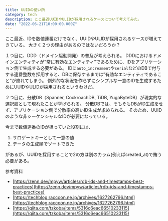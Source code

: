 ```yaml
---
title: UUIDの使い所
category: tech
description: ここ最近UUIDやULIDが採用されるケースについて考えてみた。
date: "2022-06-21T10:00:00.000Z"
---
```


ここ最近、IDを数値連番だけでなく、UUIDやULIDが採用されるケースが増えてきている。
大きく２つの理由があるのではないだろうか？


１つ目に、DDD（ドメイン駆動開発）の普及が考えられる。
DDDにおけるドメインエンティティが"常に有効なエンティティ"であるために、IDをアプリケーション側で生成する必要がある。
IDに`auto_increament`や`serial`などのDBで付与する連番整数を採用すると、DBに保存するまでは”有効なエンティティであること”が崩れてしまう。
例外的な状況を作らずにシンプルな一意のIDを生成するためにUUIDやULIDが採用されるというわけだ。

２つ目に、分散DB（Spanner, CockroachDB, TiDB, YugaByteDB）が現実的な選択肢として現れたことが挙げられる。
分散DBでは、そもそもDBがID生成をせず、アプリケーション側で分散率の高いID生成が求められる。
そのため、UUIDのような非シーケンシャルなIDが必要になっている。

今まで数値連番のIDが担っていた役割には、

1. サロゲートキーとして一意の値
2. データの生成順でソートできた

があるが、UUIDを採用することで2の方は別のカラム(例えばcreated_at)で賄う必要がある。


参考資料

- [https://zenn.dev/mpyw/articles/rdb-ids-and-timestamps-best-practices](https://zenn.dev/mpyw/articles/rdb-ids-and-timestamps-best-practices)
- [https://techblog.raccoon.ne.jp/archives/1627262796.html](https://techblog.raccoon.ne.jp/archives/1627262796.html)
- [https://qiita.com/tzkoba/items/5316c6eac66510233115](https://qiita.com/tzkoba/items/5316c6eac66510233115)
